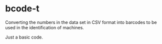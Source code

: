 # bcode-t
Converting the numbers in the data set in CSV format into barcodes to be used in the identification of machines.

Just a basic code.
